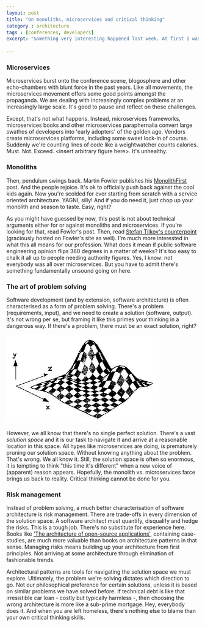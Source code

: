 ```yaml
---
layout: post
title: "On monoliths, microservices and critical thinking" 
category : architecture 
tags : [conferences, developers]
excerpt: "Something very interesting happened last week. At first I wasn't sure whether it was a misguided attempt at humor. Sure enough, Twitter timelines switched en masse from advocating microservices to glorifying monoliths. What a strange world we live in."

---
```


### Microservices
Microservices burst onto the conference scene, blogosphere and other echo-chambers with blunt force in the past years. Like all movements, the microservices movement offers some good points amongst the propaganda. We are dealing with increasingly complex problems at an increasingly large scale. It's good to pause and reflect on these challenges.

Except, that's not what happens. Instead, microservices frameworks, microservices books and other microservices  paraphernalia convert large swathes of developers into 'early adopters' of the golden age. Vendors create microservices platforms, including some sweet lock-in of course. Suddenly we're counting lines of code like a weightwatcher counts calories. Must. Not. Exceed. &lt;insert arbitrary figure here&gt;. It's unhealthy.

### Monoliths
Then, pendulum swings back. Martin Fowler publishes his [MonolithFirst](http://martinfowler.com/bliki/MonolithFirst.html) post. And the people rejoice. It's ok to officially push back against the cool kids again. Now you're scolded for ever starting from scratch with a service oriented architecture. YAGNI, silly! And if you do need it, just chop up your monolith and season to taste. Easy, right? 

As you might have guessed by now, this post is not about technical arguments either for or against monoliths and microservices. If you're looking for that, read Fowler's post. Then, read [Stefan Tilkov's counterpoint](http://martinfowler.com/articles/dont-start-monolith.html) (graciously hosted on Fowler's site as well). I'm much more interested in what this all means for our profession. What does it mean if public software engineering opinion flips 360 degrees in a matter of weeks? It's too easy to chalk it all up to people needing authority figures. Yes, I know: not everybody was all over microservices. But you have to admit there's something fundamentally unsound going on here.

### The art of problem solving
Software development (and by extension, software architecture) is often characterised as a form of problem solving. There's a problem (requirements, input), and we need to create a solution (software, output). It's not wrong per se, but framing it like this primes your thinking in a dangerous way. If there's a problem, there must be an exact solution, right?

![Solution space](/pics/solutionspace.jpg)

However, we all know that there's no single perfect solution. There's a vast _solution space_ and it is our task to navigate it and arrive at a reasonable location in this space. All hypes like microservices are doing, is prematurely pruning our solution space. Without knowing anything about the problem. That's wrong. We all know it. Still, the solution space is often so enormous, it is tempting to think "this time it's different" when a new voice of (apparent) reason appears. Hopefully, the monolith vs. microservices farce brings us back to reality. Critical thinking cannot be done for you.

### Risk management
Instead of problem solving, a much better characterisation of software architecture is risk management. There are trade-offs in every dimension of the solution space. A software architect must quantify, disqualify and hedge the risks. This is a tough job. There's no substitute for experience here. Books like ['The architecture of open-source applications'](http://amzn.to/1Itaaim), containing case-studies, are much more valuable than books on architecture patterns in that sense. Managing risks means building up your architecture from first principles. Not arriving at some architecture through elimination of fashionable trends.

Architectural patterns are tools for navigating the solution space we must explore. Ultimately, the problem we're solving dictates which direction to go. Not our philosophical preference for certain solutions, unless it is based on similar problems we have solved before. If technical debt is like that irresistible car loan - costly but typically harmless -, then choosing the wrong architecture is more like a sub-prime mortgage. Hey, everybody does it. And when you are left homeless, there's nothing else to blame than your own critical thinking skills.